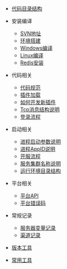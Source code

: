 - [代码目录结构](/docs/目录结构.md)

- 安装编译
  
  - [SVN地址](/docs/svn地址.md)
  - [环境搭建](/docs/环境搭建.md)
  - [Windows编译](/docs/win64编译.md)
  - [Linux编译](/docs/linux编译.md)
  - [Redis安装](/docs/redis安装)

- 代码相关

  - [代码规范](/docs/代码规范.md)
  - [插件加载](/docs/插件加载说明.md)
  - [如何开发新插件](/docs/开发新插件.md)
  - [Tcp消息结构说明](/docs/Tcp消息结构说明.md)
  - [登录流程](/docs/登录流程.md)

- 启动相关
  - [进程启动参数说明](/docs/进程启动参数说明.md)
  - [进程AppID说明](/docs/进程AppID说明.md)
  - [开服流程](/docs/开服流程.md)
  - [服务集群名称说明](/docs/服务集群名称说明.md)
  - [运行环境目录结构](/docs/运行环境目录结构.md)

- 平台相关
  - [平台API](/docs/平台API.md)
  - [平台错误码](/docs/平台错误码.md)

- 常规记录
  - [服务器变量记录](/docs/服务器变量记录.md)
  - [渠道记录](/docs/渠道记录.md)

- [版本工具](/docs/版本工具.md)
- [常用工具](/docs/工具收藏.md)